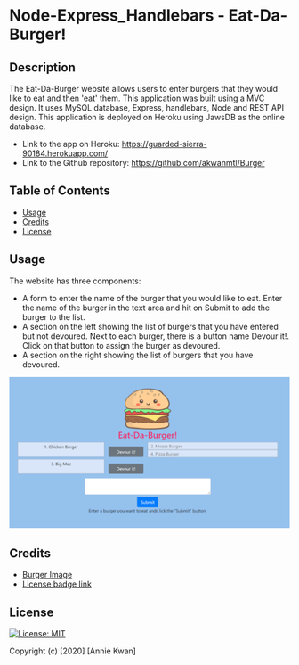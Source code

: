 # Node-Express_Handlebars - Eat-Da-Burger!

## Description
The Eat-Da-Burger website allows users to enter burgers that they would like to eat and then 'eat' them. This application was built using a MVC design. It uses MySQL database, Express, handlebars, Node and REST API design. This application is deployed on Heroku using JawsDB as the online database.

* Link to the app on Heroku: https://guarded-sierra-90184.herokuapp.com/
* Link to the Github repository: https://github.com/akwanmtl/Burger


## Table of Contents

* [Usage](#usage)
* [Credits](#credits)
* [License](#license)

## Usage 

The website has three components:
* A form to enter the name of the burger that you would like to eat. Enter the name of the burger in the text area and hit on Submit to add the burger to the list.
* A section on the left showing the list of burgers that you have entered but not devoured. Next to each burger, there is a button name Devour it!. Click on that button to assign the burger as devoured.
* A section on the right showing the list of burgers that you have devoured.

![Screenshot of website](./public/assets/img/screenshot.png)

## Credits

* [Burger Image](https://www.vippng.com/preview/ToRmoh_hamburguesa-kawaii-png-burger-picsart/)
* [License badge link](https://gist.github.com/lukas-h/2a5d00690736b4c3a7ba)

## License

[![License: MIT](https://img.shields.io/badge/License-MIT-yellow.svg)](https://opensource.org/licenses/MIT)

Copyright (c) [2020] [Annie Kwan]